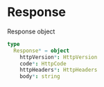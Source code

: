 # Response

Response object

```nim
type
  Response* = object
    httpVersion*: HttpVersion
    code*: HttpCode
    httpHeaders*: HttpHeaders
    body*: string
```